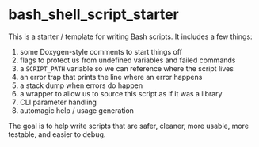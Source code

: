 # bash\_shell\_script\_starter

This is a starter / template for writing Bash scripts.  It includes a
few things:

1. some Doxygen-style comments to start things off
2. flags to protect us from undefined variables and failed commands
3. a `SCRIPT_PATH` variable so we can reference where the script lives
4. an error trap that prints the line where an error happens
5. a stack dump when errors do happen
6. a wrapper to allow us to source this script as if it was a library
7. CLI parameter handling
8. automagic help / usage generation

The goal is to help write scripts that are safer, cleaner, more usable,
more testable, and easier to debug.
